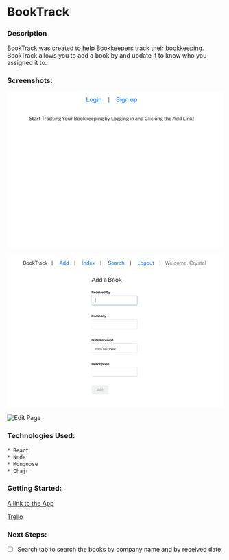 
# BookTrack


### Description

BookTrack was created to help Bookkeepers track their bookkeeping. BookTrack allows you to add a book by and update it to know who you assigned it to.

### Screenshots: 
![Home Page](public/screenshotmain.png)

![Add a Book Page](public/screenshotadd.png)

![Edit Page]()

### Technologies Used: 
    * React
    * Node
    * Mongoose
    * Chajr
  

### Getting Started: 

[A link to the App](https://booktrack1.herokuapp.com/)

[Trello](https://trello.com/b/dcMyTCvB/into-the-unknown-travel-app)


### Next Steps: 

- [ ] Search tab to search the books by company name and by received date


